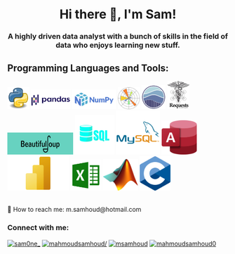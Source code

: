 
<h1 align="center">Hi there 👋, I'm Sam!</h1>
<h3 align="center">A highly driven data analyst with a bunch of skills in the field of data who enjoys learning new stuff. </h3>

## Programming Languages and Tools: 

<img src='https://github.com/mahmoudsamhoud/mahmoudsamhoud/blob/main/logos/Python.png' width='50'> <img src='https://github.com/mahmoudsamhoud/mahmoudsamhoud/blob/main/logos/pandas.png' width='90' height='45'> <img src='https://github.com/mahmoudsamhoud/mahmoudsamhoud/blob/main/logos/NumPy.png' width='100' height='45'> <img src='https://github.com/mahmoudsamhoud/mahmoudsamhoud/blob/main/logos/matplotlib.png' width='50'> <img src='https://github.com/mahmoudsamhoud/mahmoudsamhoud/blob/main/logos/seaborn.png' width='55'> <img src='https://github.com/mahmoudsamhoud/mahmoudsamhoud/blob/main/logos/Requests_Python_Logo.png' width='50'> <img src='https://github.com/mahmoudsamhoud/mahmoudsamhoud/blob/main/logos/Beautifulsoup.png' width='150' height='50'> <img src='https://github.com/mahmoudsamhoud/mahmoudsamhoud/blob/main/logos/SQL.png' width='90'> <img src='https://github.com/mahmoudsamhoud/mahmoudsamhoud/blob/main/logos/MySQL.png' width='100'> <img src='https://github.com/mahmoudsamhoud/mahmoudsamhoud/blob/main/logos/MSAccess.png' width='80'> <img src='https://github.com/mahmoudsamhoud/mahmoudsamhoud/blob/main/logos/PowerBI.png' width='140'>  <img src='https://github.com/mahmoudsamhoud/mahmoudsamhoud/blob/main/logos/MSExcel.png' width='70'> <img src='https://github.com/mahmoudsamhoud/mahmoudsamhoud/blob/main/logos/Matlab_Logo.png' width='80'>  <img src='https://github.com/mahmoudsamhoud/mahmoudsamhoud/blob/main/logos/C.png' width='70'> 
  
<br> 
📧 How to reach me: <a> m.samhoud@hotmail.com </a>
<h3 align="left">Connect with me:</h3>
<p align="left">
<a href="https://twitter.com/sam0ne_" target="blank"><img align="center" src="https://raw.githubusercontent.com/rahuldkjain/github-profile-readme-generator/master/src/images/icons/Social/twitter.svg" alt="sam0ne_" height="30" width="40" /></a>
<a href="https://linkedin.com/in/mahmoudsamhoud/" target="blank"><img align="center" src="https://raw.githubusercontent.com/rahuldkjain/github-profile-readme-generator/master/src/images/icons/Social/linked-in-alt.svg" alt="mahmoudsamhoud/" height="30" width="40" /></a>
<a href="https://kaggle.com/msamhoud" target="blank"><img align="center" src="https://raw.githubusercontent.com/rahuldkjain/github-profile-readme-generator/master/src/images/icons/Social/kaggle.svg" alt="msamhoud" height="30" width="40" /></a>
<a href="https://www.hackerrank.com/mahmoudsamhoud0" target="blank"><img align="center" src="https://raw.githubusercontent.com/rahuldkjain/github-profile-readme-generator/master/src/images/icons/Social/hackerrank.svg" alt="mahmoudsamhoud0" height="30" width="40" /></a>
</p>
  
